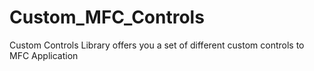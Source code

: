 # Custom_MFC_Controls
Custom Controls Library offers you a set of different custom controls to MFC Application
